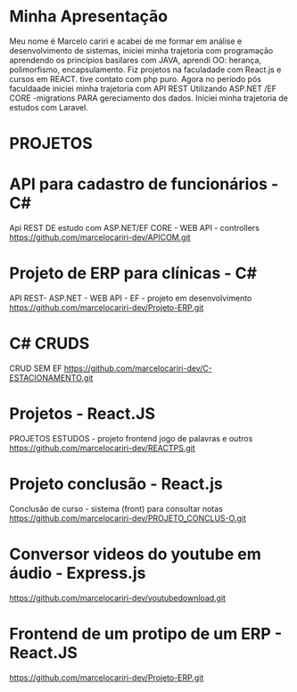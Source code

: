 # Minha Apresentação

Meu nome é Marcelo cariri e acabei de me formar em análise e desenvolvimento de sistemas, iniciei minha trajetoria com programação
aprendendo os princípios basilares com JAVA, 
aprendi OO:
herança, polimorfismo, encapsulamento.
Fiz projetos na faculadade com React.js e cursos em REACT.
tive contato com php puro.
Agora no período pós faculdaade iniciei minha trajetoria com API REST Utilizando ASP.NET /EF CORE -migrations PARA gereciamento dos dados.
Iniciei minha trajetoria de estudos com Laravel.


# PROJETOS

# API para cadastro de funcionários - C#
Api REST DE estudo com ASP.NET/EF CORE - WEB API - controllers
https://github.com/marcelocariri-dev/APICOM.git

# Projeto de ERP para clínicas - C#
API REST- ASP.NET - WEB API - EF - projeto em desenvolvimento
https://github.com/marcelocariri-dev/Projeto-ERP.git

# C# CRUDS

CRUD SEM EF https://github.com/marcelocariri-dev/C-ESTACIONAMENTO.git

# Projetos - React.JS
PROJETOS ESTUDOS - projeto frontend jogo de palavras e outros
https://github.com/marcelocariri-dev/REACTPS.git


# Projeto conclusão - React.js
Conclusão de curso - sistema (front) para consultar notas
https://github.com/marcelocariri-dev/PROJETO_CONCLUS-O.git

# Conversor videos do youtube em áudio - Express.js

https://github.com/marcelocariri-dev/youtubedownload.git

# Frontend de um protipo de um ERP - React.JS 
https://github.com/marcelocariri-dev/Projeto-ERP.git
